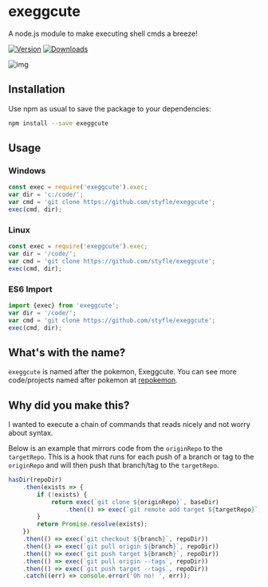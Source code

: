 # exeggcute

A node.js module to make executing shell cmds a breeze!

[![Version](https://img.shields.io/npm/v/exeggcute.svg)](https://www.npmjs.com/package/exeggcute)
[![Downloads](https://img.shields.io/npm/dt/exeggcute.svg)](https://www.npmjs.com/package/exeggcute)

![img](http://cdn.bulbagarden.net/upload/a/af/102Exeggcute.png)


## Installation

Use npm as usual to save the package to your dependencies:

```sh
npm install --save exeggcute
```

## Usage

### Windows
```js
const exec = require('exeggcute').exec;
var dir = 'c:/code/';
var cmd = 'git clone https://github.com/styfle/exeggcute';
exec(cmd, dir);
```

### Linux
```js
const exec = require('exeggcute').exec;
var dir = '/code/';
var cmd = 'git clone https://github.com/styfle/exeggcute';
exec(cmd, dir);
```

### ES6 Import
```js
import {exec} from 'exeggcute';
var dir = '/code/';
var cmd = 'git clone https://github.com/styfle/exeggcute';
exec(cmd, dir);
```

## What's with the name?

`exeggcute` is named after the pokemon, Exeggcute. You can see more code/projects named after pokemon at [repokemon](https://cheeaun.github.io/repokemon/).

## Why did you make this?

I wanted to execute a chain of commands that reads nicely and not worry about syntax.

Below is an example that mirrors code from the `originRepo` to the `targetRepo`.
This is a hook that runs for each push of a branch or tag to the `originRepo` and will then push that branch/tag to the `targetRepo`.

```js
hasDir(repoDir)
    .then(exists => {
        if (!exists) {
            return exec(`git clone ${originRepo}`, baseDir)
                .then(() => exec(`git remote add target ${targetRepo}`, repoDir))
        }
        return Promise.resolve(exists);
    })
    .then(() => exec(`git checkout ${branch}`, repoDir))
    .then(() => exec(`git pull origin ${branch}`, repoDir))
    .then(() => exec(`git push target ${branch}`, repoDir))
    .then(() => exec(`git pull origin --tags`, repoDir))
    .then(() => exec(`git push target --tags`, repoDir))
    .catch((err) => console.error('Oh no! ', err));
```